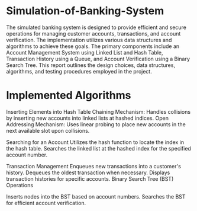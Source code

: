 # Simulation-of-Banking-System
The simulated banking system is designed to provide efficient and secure operations for managing customer accounts, transactions, and account verification. The implementation utilizes various data structures and algorithms to achieve these goals. The primary components include an Account Management System using Linked List and Hash Table, Transaction History using a Queue, and Account Verification using a Binary Search Tree. This report outlines the design choices, data structures, algorithms, and testing procedures employed in the project.
# Implemented Algorithms
Inserting Elements into Hash Table
Chaining Mechanism: Handles collisions by inserting new accounts into linked lists at hashed indices.
Open Addressing Mechanism: Uses linear probing to place new accounts in the next available slot upon collisions.

Searching for an Account
Utilizes the hash function to locate the index in the hash table.
Searches the linked list at the hashed index for the specified account number.

Transaction Management
Enqueues new transactions into a customer's history.
Dequeues the oldest transaction when necessary.
Displays transaction histories for specific accounts.
Binary Search Tree (BST) Operations

Inserts nodes into the BST based on account numbers.
Searches the BST for efficient account verification.
